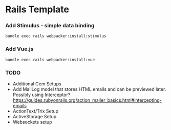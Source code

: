 # Rails Template

### Add Stimulus - simple data binding
`bundle exec rails webpacker:install:stimulus`

### Add Vue.js
`bundle exec rails webpacker:install:vue`


### TODO
- Additional Gem Setups
- Add MailLog model that stores HTML emails and can be previewed later. Possibly using Interceptor? https://guides.rubyonrails.org/action_mailer_basics.html#intercepting-emails
- ActionText/Trix Setup
- ActiveStorage Setup
- Websockets setup
